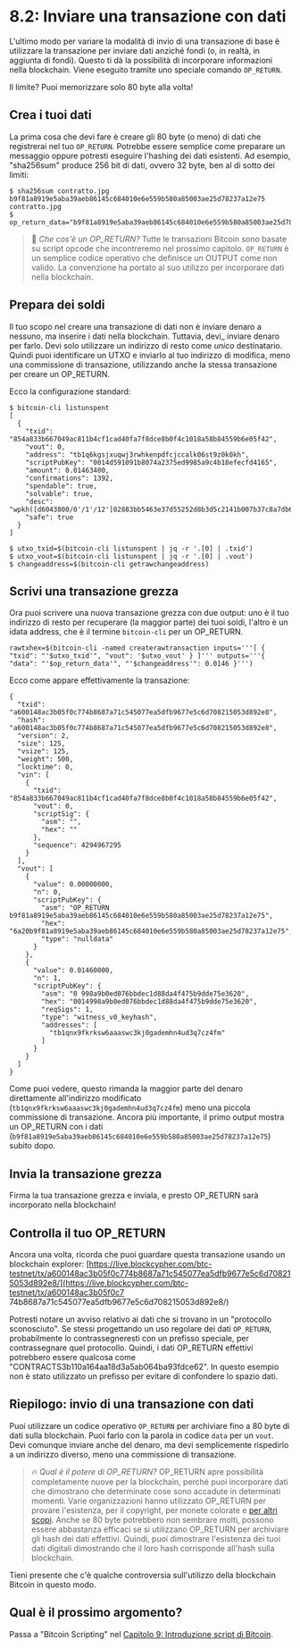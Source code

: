 # 8.2: Inviare una transazione con dati

L'ultimo modo per variare la modalità di invio di una transazione di base è utilizzare la transazione per inviare dati anziché fondi (o, in realtà, in aggiunta di fondi). Questo ti dà la possibilità di incorporare informazioni nella blockchain. Viene eseguito tramite uno speciale comando `OP_RETURN`.

Il limite? Puoi memorizzare solo 80 byte alla volta!

## Crea i tuoi dati

La prima cosa che devi fare è creare gli 80 byte (o meno) di dati che registrerai nel tuo `OP_RETURN`. Potrebbe essere semplice come preparare un messaggio oppure potresti eseguire l'hashing dei dati esistenti. Ad esempio, "sha256sum" produce 256 bit di dati, ovvero 32 byte, ben al di sotto dei limiti:
```
$ sha256sum contratto.jpg
b9f81a8919e5aba39aeb86145c684010e6e559b580a85003ae25d78237a12e75 contratto.jpg
$ op_return_data="b9f81a8919e5aba39aeb86145c684010e6e559b580a85003ae25d78237a12e75"
```
> :book: _Che cos'è un OP_RETURN?_ Tutte le transazioni Bitcoin sono basate su script opcode che incontreremo nel prossimo capitolo. `OP_RETURN` è un semplice codice operativo che definisce un OUTPUT come non valido. La convenzione ha portato al suo utilizzo per incorporare dati nella blockchain.

## Prepara dei soldi

Il tuo scopo nel creare una transazione di dati non è inviare denaro a nessuno, ma inserire i dati nella blockchain. Tuttavia, devi_ inviare denaro per farlo. Devi solo utilizzare un indirizzo di resto come _unico_ destinatario. Quindi puoi identificare un UTXO e inviarlo al tuo indirizzo di modifica, meno una commissione di transazione, utilizzando anche la stessa transazione per creare un OP_RETURN.

Ecco la configurazione standard:
```
$ bitcoin-cli listunspent
[
  {
    "txid": "854a833b667049ac811b4cf1cad40fa7f8dce8b0f4c1018a58b84559b6e05f42",
    "vout": 0,
    "address": "tb1q6kgsjxuqwj3rwhkenpdfcjccalk06st9z0k0kh",
    "scriptPubKey": "0014d591091b8074a2375ed9985a9c4b18efecfd4165",
    "amount": 0.01463400,
    "confirmations": 1392,
    "spendable": true,
    "solvable": true,
    "desc": "wpkh([d6043800/0'/1'/12']02883bb5463e37d55252d8b3d5c2141b007b37c8a7db6211f75c955acc5ea325eb)#cjr03mru",
    "safe": true
  }
]

$ utxo_txid=$(bitcoin-cli listunspent | jq -r '.[0] | .txid')
$ utxo_vout=$(bitcoin-cli listunspent | jq -r '.[0] | .vout')
$ changeaddress=$(bitcoin-cli getrawchangeaddress)
```

## Scrivi una transazione grezza

Ora puoi scrivere una nuova transazione grezza con due output: uno è il tuo indirizzo di resto per recuperare (la maggior parte) dei tuoi soldi, l'altro è un idata address, che è il termine `bitcoin-cli` per un OP_RETURN.
```
rawtxhex=$(bitcoin-cli -named createrawtransaction inputs='''[ { "txid": "'$utxo_txid'", "vout": '$utxo_vout' } ]''' outputs='''{ "data": "'$op_return_data'", "'$changeaddress'": 0.0146 }''')
```


Ecco come appare effettivamente la transazione:
```
{
  "txid": "a600148ac3b05f0c774b8687a71c545077ea5dfb9677e5c6d708215053d892e8",
  "hash": "a600148ac3b05f0c774b8687a71c545077ea5dfb9677e5c6d708215053d892e8",
  "version": 2,
  "size": 125,
  "vsize": 125,
  "weight": 500,
  "locktime": 0,
  "vin": [
    {
      "txid": "854a833b667049ac811b4cf1cad40fa7f8dce8b0f4c1018a58b84559b6e05f42",
      "vout": 0,
      "scriptSig": {
        "asm": "",
        "hex": ""
      },
      "sequence": 4294967295
    }
  ],
  "vout": [
    {
      "value": 0.00000000,
      "n": 0,
      "scriptPubKey": {
        "asm": "OP_RETURN b9f81a8919e5aba39aeb86145c684010e6e559b580a85003ae25d78237a12e75",
        "hex": "6a20b9f81a8919e5aba39aeb86145c684010e6e559b580a85003ae25d78237a12e75",
        "type": "nulldata"
      }
    },
    {
      "value": 0.01460000,
      "n": 1,
      "scriptPubKey": {
        "asm": "0 998a9b0ed076bbdec1d88da4f475b9dde75e3620",
        "hex": "0014998a9b0ed076bbdec1d88da4f475b9dde75e3620",
        "reqSigs": 1,
        "type": "witness_v0_keyhash",
        "addresses": [
          "tb1qnx9fkrksw6aaaswc3kj0gademhn4ud3q7cz4fm"
        ]
      }
    }
  ]
}

```
Come puoi vedere, questo rimanda la maggior parte del denaro direttamente all'indirizzo modificato (`tb1qnx9fkrksw6aaaswc3kj0gademhn4ud3q7cz4fm`) meno una piccola commissione di transazione. Ancora più importante, il primo output mostra un OP_RETURN con i dati (`b9f81a8919e5aba39aeb86145c684010e6e559b580a85003ae25d78237a12e75`) subito dopo.

## Invia la transazione grezza

Firma la tua transazione grezza e inviala, e presto OP_RETURN sarà incorporato nella blockchain!

## Controlla il tuo OP_RETURN

Ancora una volta, ricorda che puoi guardare questa transazione usando un blockchain explorer:
[https://live.blockcypher.com/btc-testnet/tx/a600148ac3b05f0c774b8687a71c545077ea5dfb9677e5c6d708215053d892e8/](https://live.blockcypher.com/btc-testnet/tx/a600148ac3b05f0c7 74b8687a71c545077ea5dfb9677e5c6d708215053d892e8/)

Potresti notare un avviso relativo ai dati che si trovano in un "protocollo sconosciuto". Se stessi progettando un uso regolare dei dati `OP_RETURN`, probabilmente lo contrassegneresti con un prefisso speciale, per contrassegnare quel protocollo. Quindi, i dati OP_RETURN effettivi potrebbero essere qualcosa come "CONTRACTS3b110a164aa18d3a5ab064ba93fdce62". In questo esempio non è stato utilizzato un prefisso per evitare di confondere lo spazio dati.

## Riepilogo: invio di una transazione con dati

Puoi utilizzare un codice operativo `OP_RETURN` per archiviare fino a 80 byte di dati sulla blockchain. Puoi farlo con la parola in codice `data` per un `vout`. Devi comunque inviare anche del denaro, ma devi semplicemente rispedirlo a un indirizzo diverso, meno una commissione di transazione.

> :fire: _Qual è il potere di OP_RETURN?_ OP_RETURN apre possibilità completamente nuove per la blockchain, perché puoi incorporare dati che dimostrano che determinate cose sono accadute in determinati momenti. Varie organizzazioni hanno utilizzato OP_RETURN per provare l'esistenza, per il copyright, per monete colorate e [per altri scopi](https://en.bitcoin.it/wiki/OP_RETURN). Anche se 80 byte potrebbero non sembrare molti, possono essere abbastanza efficaci se si utilizzano OP_RETURN per archiviare gli hash dei dati effettivi. Quindi, puoi dimostrare l'esistenza dei tuoi dati digitali dimostrando che il loro hash corrisponde all'hash sulla blockchain.

Tieni presente che c'è qualche controversia sull'utilizzo della blockchain Bitcoin in questo modo.

## Qual è il prossimo argomento?

Passa a "Bitcoin Scripting" nel [Capitolo 9: Introduzione script di Bitcoin](09_0_Introduzione_script_di_Bitcoin.md).
